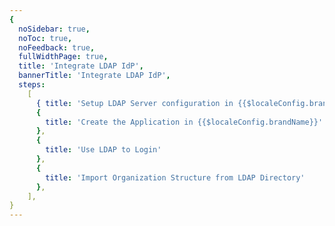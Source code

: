 ```yaml
---
{
  noSidebar: true,
  noToc: true,
  noFeedback: true,
  fullWidthPage: true,
  title: 'Integrate LDAP IdP',
  bannerTitle: 'Integrate LDAP IdP',
  steps:
    [
      { title: 'Setup LDAP Server configuration in {{$localeConfig.brandName}}' },
      {
        title: 'Create the Application in {{$localeConfig.brandName}}'
      },
      {
        title: 'Use LDAP to Login'
      },
      {
        title: 'Import Organization Structure from LDAP Directory'
      },
    ],
}
---
```


<IntegrationDetail backLink="/en/guides/connections/enterprise"/>
